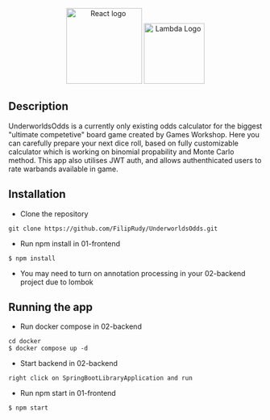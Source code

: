 <p align="center">
  <a href="https://upload.wikimedia.org/wikipedia/commons/thumb/a/a7/React-icon.svg/2300px-React-icon.svg.png" target="blank"><img src="https://upload.wikimedia.org/wikipedia/commons/thumb/a/a7/React-icon.svg/2300px-React-icon.svg.png" width="150" alt="React logo" /></a>
    <a href="https://upload.wikimedia.org/wikipedia/commons/thumb/7/79/Spring_Boot.svg/512px-Spring_Boot.svg.png" target="blank"><img src="https://upload.wikimedia.org/wikipedia/commons/thumb/7/79/Spring_Boot.svg/512px-Spring_Boot.svg.png" width="120" alt="Lambda Logo" /></a>
</p>

## Description

UnderworldsOdds is a currently only existing odds calculator for the biggest "ultimate competetive" board game created by Games Workshop. Here you can carefully prepare your next dice roll, based on fully customizable calculator which is working on binomial propability and Monte Carlo method. This app also utilises JWT auth, and allows authenthicated users to rate warbands available in game. 


## Installation

* Clone the repository
```
git clone https://github.com/FilipRudy/UnderworldsOdds.git
```

* Run npm install in 01-frontend
```
$ npm install
```

* You may need to turn on annotation processing in your 02-backend project due to lombok

## Running the app

* Run docker compose in 02-backend
```
cd docker
$ docker compose up -d
```

* Start backend in 02-backend
```
right click on SpringBootLibraryApplication and run
```

* Run npm start in 01-frontend
```
$ npm start
```
